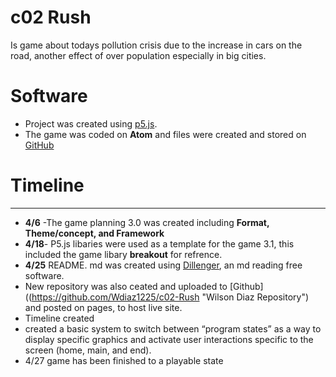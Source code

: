 # c02 Rush

Is game about todays pollution crisis due to the increase in cars on the road, another effect of over population especially in big cities.

# Software

* Project was created using [p5.js](http://p5js.org).
* The game was coded on **Atom** and files were created and stored on [GitHub](https://github.com/Wdiaz1225/c02-Rush "Wilson Diaz Repository")

# Timeline
***
* **4/6** -The game planning 3.0 was created including **Format, Theme/concept, and Framework**
* **4/18**- P5.js libaries were used as a template for the game 3.1, this included the game libary **breakout** for refrence.
* **4/25** README. md was created using [Dillenger](https://dillinger.io), an md reading free software.
* New repository was also ceated and uploaded to [Github]((https://github.com/Wdiaz1225/c02-Rush "Wilson Diaz Repository") and posted on pages, to host live site.
* Timeline created
* created a basic system to switch between “program states” as a way to display specific graphics and activate user interactions specific to the screen (home, main, and end).
* 4/27 game has been finished to a playable state
